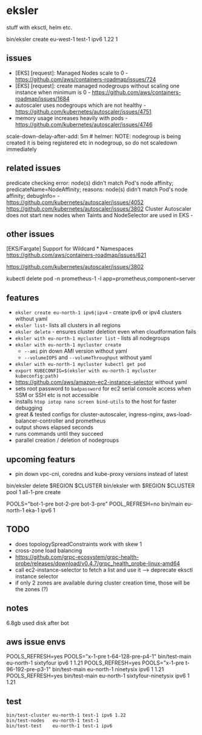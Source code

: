 # eksler

stuff with eksctl, helm etc.

bin/eksler create eu-west-1 test-1 ipv6 1.22 1

## issues

- [EKS] [request]: Managed Nodes scale to 0 - <https://github.com/aws/containers-roadmap/issues/724>
- [EKS] [request]: create managed nodegroups without scaling one instance when minimum is 0 - <https://github.com/aws/containers-roadmap/issues/1684>
- autoscaler uses nodegroups which are not healthy - <https://github.com/kubernetes/autoscaler/issues/4751>
- memory usage increases heavily with pods - <https://github.com/kubernetes/autoscaler/issues/4746>

scale-down-delay-after-add: 5m  # helmer: NOTE: nodegroup is being created it is being registered etc in nodegroup, so do not scaledown immediately

## related issues

predicate checking error: node(s) didn't match Pod's node affinity; predicateName=NodeAffinity; reasons: node(s) didn't match Pod's node affinity; debugInfo= -  <https://github.com/kubernetes/autoscaler/issues/4052>
<https://github.com/kubernetes/autoscaler/issues/3802>
Cluster Autoscaler does not start new nodes when Taints and NodeSelector are used in EKS -

## other issues

[EKS/Fargate] Support for Wildcard * Namespaces  <https://github.com/aws/containers-roadmap/issues/621>

<https://github.com/kubernetes/autoscaler/issues/3802>

kubectl delete pod -n prometheus-1 -l app=prometheus,component=server

## features

- `eksler create eu-north-1 ipv6|ipv4` - create ipv6 or ipv4 clusters without yaml
- `eksler list`- lists all clusters in all regions
- `eksler delete` - ensures cluster deletion even when cloudformation fails
- `eksler with eu-north-1 mycluster list` - lists all nodegroups
- `eksler with eu-north-1 mycluster create`
  - `--ami` pin down AMI version without yaml
  - `--volumeIOPS` and `--volumeThroughput` without yaml
- `eksler with eu-north-1 mycluster kubectl get pod`
- `export KUBECONFIG=$(eksler with eu-north-1 mycluster kubeconfig:path)`
- <https://github.com/aws/amazon-ec2-instance-selector> without yaml
- sets root password to `badpassword` for ec2 serial console access when SSM or SSH etc is not accessible
- installs `htop iotop nano screen bind-utils` to the host for faster debugging
- great & tested configs for cluster-autoscaler, ingress-nginx, aws-load-balancer-controller and prometheus
- output shows elapsed seconds
- runs commands until they succeed
- parallel creation / deletion of nodegroups

## upcoming featurs

- pin down vpc-cni, coredns and kube-proxy versions instead of latest

bin/eksler delete $REGION $CLUSTER
bin/eksler with $REGION $CLUSTER pool 1 all-1-pre create

POOLS="bot-1-pre bot-2-pre bot-3-pre" POOL_REFRESH=no bin/main eu-north-1 eka-1 ipv6 1

## TODO

- does topologySpreadConstraints work with skew 1
- cross-zone load balancing
- <https://github.com/grpc-ecosystem/grpc-health-probe/releases/download/v0.4.7/grpc_health_probe-linux-amd64>
- call ec2-instance-selector to fetch a list and use it --> deprecate eksctl instance selector
- if only 2 zones are available during cluster creation time, those will be the zones (?)

## notes

6.8gb used disk after bot

## aws issue envs

POOLS_REFRESH=yes POOLS="x-1-pre t-64-128-pre-p4-1" bin/test-main         eu-north-1  sixtyfour       ipv6  1 1.21
POOLS_REFRESH=yes POOLS="x-1-pre t-96-192-pre-p3-1" bin/test-main         eu-north-1  ninetysix       ipv6  1 1.21
POOLS_REFRESH=yes bin/test-main         eu-north-1  sixtyfour-ninetysix       ipv6  1 1.21

## test

```shell
bin/test-cluster eu-north-1 test-1 ipv6 1.22
bin/test-nodes   eu-north-1 test-1
bin/test-test    eu-north-1 test-1 ipv6
```
